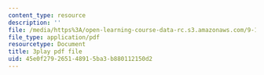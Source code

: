 ```yaml
---
content_type: resource
description: ''
file: /media/https%3A/open-learning-course-data-rc.s3.amazonaws.com/9-13-the-human-brain-spring-2019/45e0f279265148915ba3b880112150d2_Nk0H3o-hRMA.pdf
file_type: application/pdf
resourcetype: Document
title: 3play pdf file
uid: 45e0f279-2651-4891-5ba3-b880112150d2
---
```

